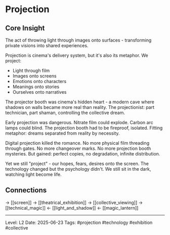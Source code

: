 # Projection

## Core Insight
The act of throwing light through images onto surfaces - transforming private visions into shared experiences.

Projection is cinema's delivery system, but it's also its metaphor. We project:
- Light through film
- Images onto screens
- Emotions onto characters
- Meanings onto stories
- Ourselves onto narratives

The projector booth was cinema's hidden heart - a modern cave where shadows on walls became more real than reality. The projectionist: part technician, part shaman, controlling the collective dream.

Early projection was dangerous. Nitrate film could explode. Carbon arc lamps could blind. The projection booth had to be fireproof, isolated. Fitting metaphor: dreams separated from reality by necessity.

Digital projection killed the romance. No more physical film threading through gates. No more changeover marks. No more projection booth mysteries. But gained: perfect copies, no degradation, infinite distribution.

Yet we still "project" - our hopes, fears, desires onto the screen. The technology changed but the psychology didn't. We still sit in the dark, watching light become life.

## Connections
→ [[screen]]
→ [[theatrical_exhibition]]
→ [[collective_viewing]]
→ [[technical_magic]]
← [[light_and_shadow]]
← [[magic_lantern]]

---
Level: L2
Date: 2025-06-23
Tags: #projection #technology #exhibition #collective
